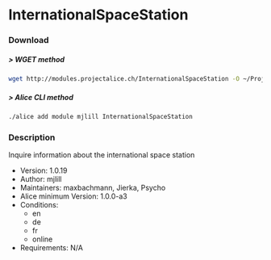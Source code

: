 # InternationalSpaceStation

### Download

##### > WGET method
```bash
wget http://modules.projectalice.ch/InternationalSpaceStation -O ~/ProjectAlice/system/moduleInstallTickets/InternationalSpaceStation.install
```

##### > Alice CLI method
```bash
./alice add module mjlill InternationalSpaceStation
```

### Description
Inquire information about the international space station

- Version: 1.0.19
- Author: mjlill
- Maintainers: maxbachmann, Jierka, Psycho
- Alice minimum Version: 1.0.0-a3
- Conditions:
  - en
  - de
  - fr
  - online
- Requirements: N/A

